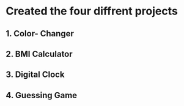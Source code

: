 # Created the four diffrent projects 

## 1. Color- Changer
## 2. BMI Calculator
## 3. Digital Clock
## 4. Guessing Game

